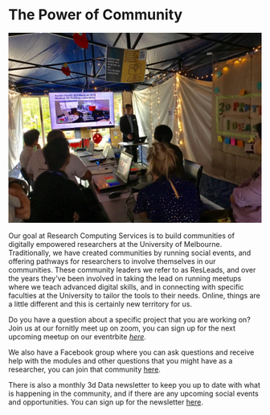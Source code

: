 # The Power of Community

![Co-founder of the Austin Hospital&apos;s 3d printing lab Jason Chuen presenting to our community ](.gitbook/assets/resbaz.jpg)

Our goal at Research Computing Services is to build communities of digitally empowered researchers at the University of Melbourne. Traditionally, we have created communities by running social events, and offering pathways for researchers to involve themselves in our communities. These community leaders we refer to as ResLeads, and over the years they've been involved in taking the lead on running meetups where we teach advanced digital skills, and in connecting with specific faculties at the University to tailor the tools to their needs. Online, things are a little different and this is certainly new territory for us.

Do you have a question about a specific project that you are working on? Join us at our fornitly meet up on zoom, you can sign up for the next upcoming meetup on our eventrbite [_here_](http://go.unimelb.edu.au/tx3r).  
  
We also have a Facebook group where you can ask questions and receive help with the modules and other questions that you might have as a researcher, you can join that community [here](https://www.facebook.com/groups/unimelbnvivo).

There is also a monthly 3d Data newsletter to keep you up to date with what is happening in the community, and if there are any upcoming social events and opportunities. You can sign up for the newsletter [here](https://resbaz.us20.list-manage.com/subscribe?u=327379730541e10b4f7d8e236&id=f45691e329). 

